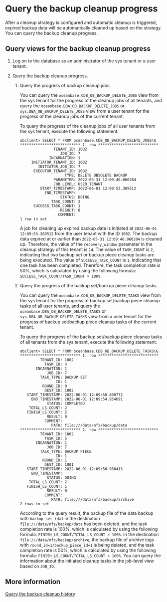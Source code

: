 # Query the backup cleanup progress

After a cleanup strategy is configured and automatic cleanup is triggered, expired backup data will be automatically cleaned up based on the strategy. You can query the backup cleanup progress.

## Query views for the backup cleanup progress

1. Log on to the database as an administrator of the sys tenant or a user tenant.

2. Query the backup cleanup progress.

   1. Query the progress of backup cleanup jobs.

      You can query the `oceanbase.CDB_OB_BACKUP_DELETE_JOBS` view from the sys tenant for the progress of the cleanup jobs of all tenants, and query the `oceanbase.DBA_OB_BACKUP_DELETE_JOBS` or `sys.DBA_OB_BACKUP_DELETE_JOBS` view from a user tenant for the progress of the cleanup jobs of the current tenant.

      To query the progress of the cleanup jobs of all user tenants from the sys tenant, execute the following statement:

      ```shell
      obclient> SELECT * FROM oceanbase.CDB_OB_BACKUP_DELETE_JOBS\G
      *************************** 1. row ***************************
                     TENANT_ID: 1002
                        JOB_ID: 7
                   INCARNATION: 1
           INITIATOR_TENANT_ID: 1002
              INITIATOR_JOB_ID: 7
            EXECUTOR_TENANT_ID: 1002
                          TYPE: DELETE OBSOLETE BACKUP
                     PARAMETER: 2022-05-31 12:09:40.060284
                     JOB_LEVEL: USER_TENANT
               START_TIMESTAMP: 2022-06-01 12:09:53.389512
                 END_TIMESTAMP:
                        STATUS: DOING
                    TASK_COUNT: 2
            SUCCESS_TASK_COUNT: 1
                        RESULT: 0
                       COMMENT:
      1 row in set
      ```

      A job for cleaning up expired backup data is initiated at `2022-06-01 12:09:53.389512` from the user tenant with the ID `1002`. The backup data expired at or earlier than `2022-05-31 12:09:40.060284` is cleaned up. Therefore, the value of the `recovery_window` parameter in the cleanup strategy of this tenant is `1d`. The value of `TASK_COUNT` is `2`, indicating that two backup set or backup piece cleanup tasks are being executed. The value of `SUCCESS_TASK_COUNT` is `1`, indicating that one task has been completed. Therefore, the task completion rate is 50%, which is calculated by using the following formula: `SUCCESS_TASK_COUNT/TASK_COUNT × 100%`.

   2. Query the progress of the backup set/backup piece cleanup tasks.

      You can query the `oceanbase.CDB_OB_BACKUP_DELETE_TASKS` view from the sys tenant for the progress of backup set/backup piece cleanup tasks of all user tenants, and query the `oceanbase.DBA_OB_BACKUP_DELETE_TASKS` or `sys.DBA_OB_BACKUP_DELETE_TASKS` view from a user tenant for the progress of backup set/backup piece cleanup tasks of the current tenant.

      To query the progress of the backup set/backup piece cleanup tasks of all tenants from the sys tenant, execute the following statement:

      ```shell
      obclient> SELECT * FROM oceanbase.CDB_OB_BACKUP_DELETE_TASKS\G
      *************************** 1. row ***************************
               TENANT_ID: 1002
                 TASK_ID: 4
             INCARNATION: 1
                  JOB_ID: 7
               TASK_TYPE: BACKUP SET
                      ID: 1
                ROUND_ID: 0
                 DEST_ID: 1002
         START_TIMESTAMP: 2022-06-01 12:09:50.800772
           END_TIMESTAMP: 2022-06-01 12:09:54.954691
                  STATUS: COMPLETED
          TOTAL_LS_COUNT: 2
         FINISH_LS_COUNT: 2
                  RESULT: 0
                 COMMENT:
                    PATH: file:///data/nfs/backup/data
      *************************** 2. row ***************************
               TENANT_ID: 1002
                 TASK_ID: 5
             INCARNATION: 1
                  JOB_ID: 7
               TASK_TYPE: BACKUP PIECE
                      ID: 1
                ROUND_ID: 1
                 DEST_ID: 1001
         START_TIMESTAMP: 2022-06-01 12:09:50.968413
           END_TIMESTAMP:
                  STATUS: DOING
          TOTAL_LS_COUNT: 2
         FINISH_LS_COUNT: 1
                  RESULT: 0
                 COMMENT:
                    PATH: file:///data/nfs/backup/archive
      2 rows in set
      ```

      According to the query result, the backup file of the data backup with `backup_set_id=1` in the destination `file:///data/nfs/backup/data` has been deleted, and the task completion rate is 100%, which is calculated by using the following formula: `FINISH_LS_COUNT/TOTAL_LS_COUNT × 100%`. In the destination `file:///data/nfs/backup/archive`, the backup file of archive logs with `round_id=1/backup_piece_id=1` is being deleted, and the task completion rate is 50%, which is calculated by using the following formula: `FINISH_LS_COUNT/TOTAL_LS_COUNT × 100%`. You can query the information about the initiated cleanup tasks in the job-level view based on `JOB_ID`.

## More information

[Query the backup cleanup history](4.view-cleaning-backup-history.md)
